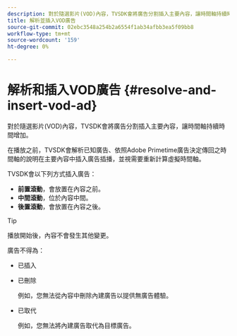 ```yaml
---
description: 對於隨選影片(VOD)內容，TVSDK會將廣告分割插入主要內容，讓時間軸持續時間增加。
title: 解析並插入VOD廣告
source-git-commit: 02ebc3548a254b2a6554f1ab34afbb3ea5f09bb8
workflow-type: tm+mt
source-wordcount: '159'
ht-degree: 0%

---
```


# 解析和插入VOD廣告 {#resolve-and-insert-vod-ad}

對於隨選影片(VOD)內容，TVSDK會將廣告分割插入主要內容，讓時間軸持續時間增加。

在播放之前，TVSDK會解析已知廣告、依照Adobe Primetime廣告決定傳回之時間軸的說明在主要內容中插入廣告插播，並視需要重新計算虛擬時間軸。

TVSDK會以下列方式插入廣告：

* **前置滾動**，會放置在內容之前。
* **中間滾動**，位於內容中間。
* **後置滾動**，會放置在內容之後。

>[!TIP]
>
>播放開始後，內容不會發生其他變更。

廣告不得為：

* 已插入
* 已刪除

  例如，您無法從內容中刪除內建廣告以提供無廣告體驗。
* 已取代

  例如，您無法將內建廣告取代為目標廣告。
